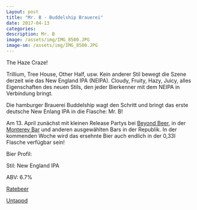 ```yaml
---
Layout: post
title: "Mr. B - Buddelship Brauerei"
date: 2017-04-13
categories:
description: Mr. B
image: /assets/img/IMG_8500.JPG
image-sm: /assets/img/IMG_8500.JPG
---
```

The Haze Craze!

Trillium, Tree House, Other Half, usw. Kein anderer Stil bewegt die Szene derzeit wie das New England IPA (NEIPA). Cloudy, Fruity, Hazy, Juicy, alles Eigenschaften des neuen Stils, den jeder Bierkenner mit dem NEIPA in Verbindung bringt.

Die hamburger Brauerei Buddelship wagt den Schritt und bringt das erste deutsche New Enlang IPA in die Flasche: Mr. B!

Am 13. April zunächst mit kleinen Release Partys bei [Beyond Beer](https://goo.gl/maps/KMi8zNBa4bF2), in der [Monterey Bar](https://goo.gl/maps/HdZUUjh8LXv) und anderen ausgewählten Bars in der Republik. In der kommenden Woche wird das ersehnte Bier auch endlich in der 0,33l Flasche verfügbar sein!

Bier Profil:

Stil: New England IPA

ABV: 6.7%

[Ratebeer](https://www.ratebeer.com/beer/buddelship-mr-b-new-england-ipa/504484/)

[Untappd](https://untappd.com/b/buddelship-brauerei-mr-b/2041192)
